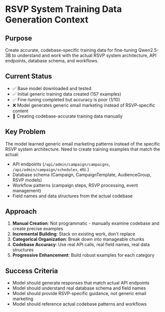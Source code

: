 # RSVP System Training Data Generation Context

## Purpose
Create accurate, codebase-specific training data for fine-tuning Qwen2.5-3B to understand and work with the actual RSVP system architecture, API endpoints, database schema, and workflows.

## Current Status
- ✅ Base model downloaded and tested
- ✅ Initial generic training data created (157 examples)
- ✅ Fine-tuning completed but accuracy is poor (1/10)
- ❌ Model generates generic email marketing instead of RSVP-specific content
- 🔄 Creating codebase-accurate training data manually

## Key Problem
The model learned generic email marketing patterns instead of the specific RSVP system architecture. Need to create training examples that match the actual:
- API endpoints (`/api/admin/campaign/campaigns`, `/api/admin/campaign/schedules`, etc.)
- Database schema (Campaign, CampaignTemplate, AudienceGroup, RSVP models)
- Workflow patterns (campaign steps, RSVP processing, event management)
- Field names and data structures from the actual codebase

## Approach
1. **Manual Creation**: Not programmatic - manually examine codebase and create precise examples
2. **Incremental Building**: Stack on existing work, don't replace
3. **Categorical Organization**: Break down into manageable chunks
4. **Codebase Accuracy**: Use real API calls, real field names, real data structures
5. **Progressive Enhancement**: Build robust examples for each category

## Success Criteria
- Model should generate responses that match actual API endpoints
- Model should understand real database schema and field names
- Model should provide RSVP-specific guidance, not generic email marketing
- Model should reference actual codebase patterns and workflows

